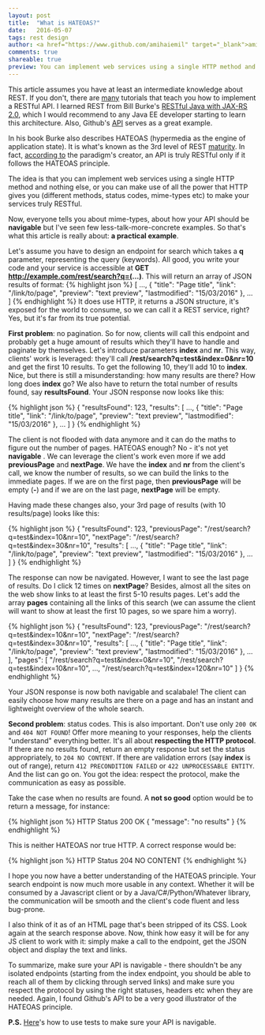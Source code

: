 ```yaml
---
layout: post
title:  "What is HATEOAS?"
date:   2016-05-07
tags: rest design
author: <a href="https://www.github.com/amihaiemil" target="_blank">amihaiemil</a>
comments: true
shareable: true
preview: You can implement web services using a single HTTP method and nothing else, or you can make use of all the power that HTTP gives you (different methods, status codes, mime-types etc) to make your services truly RESTful.
---
```


This article assumes you have at least an intermediate knowledge about REST. If you don't, there are [many](https://www.google.ro/webhp?sourceid=chrome-instant&ion=1&espv=2&ie=UTF-8#q=rest%20tutorial) tutorials that teach you how to implement a RESTful API. I learned REST from Bill Burke's [RESTful Java with JAX-RS 2.0](http://cdn.oreillystatic.com/oreilly/booksamplers/9781449361341_sampler.pdf), which I would recommend to any Java EE developer starting to learn this architecture. Also, Github's [API](https://api.github.com/) serves as a great example.

In his book Burke also describes HATEOAS (hypermedia as the engine of application state). It is what's known as the 3rd level of REST [maturity](http://martinfowler.com/articles/richardsonMaturityModel.html). In fact, [according to](http://roy.gbiv.com/untangled/2008/rest-apis-must-be-hypertext-driven) the paradigm's creator, an API is truly RESTful only if it follows the HATEOAS principle.

The idea is that you can implement web services using a single HTTP method and nothing else, or you can make use of all the power that HTTP gives you (different methods, status codes, mime-types etc) to make your services truly RESTful.

Now, everyone tells you about mime-types, about how your API should be **navigable** but I've seen few less-talk-more-concrete examples. So that's what this article is really about: **a practical example**.

Let's assume you have to design an endpoint for search which takes a **q** parameter, representing the query (keywords). All good, you write your code and your service is accessible at **GET http://example.com/rest/search?q=(...)**. This will return an array of JSON results of format:
{% highlight json %}
[
...,
{
    "title": "Page title",
    "link": "/link/to/page",
    "preview": "text preview",
    "lastmodified": "15/03/2016"
},
...
]
{% endhighlight %}
It does use HTTP, it returns a JSON structure, it's exposed for the world to consume, so we can call it a REST service, right? Yes, but it's far from its true potential.

**First problem**: no pagination. So for now, clients will call this endpoint and probably get a huge amount of results which they'll have to handle and paginate by themselves. Let's introduce parameters **index** and **nr**. This way, clients' work is leveraged: they'll call **/rest/search?q=test&index=0&nr=10** and get the first 10 results. To get the following 10, they'll add 10 to **index**. Nice, but there is still a misunderstanding: how many results are there? How long does **index** go? We also have to return the total number of results found, say **resultsFound**.
Your JSON response now looks like this:

{% highlight json %}
{
    "resultsFound": 123,
    "results": [
                 ...,
                 {
                     "title": "Page title",
                     "link": "/link/to/page",
                     "preview": "text preview",
                     "lastmodified": "15/03/2016"
                  },
                  ...
                ]
}
{% endhighlight %}

The client is not flooded with data anymore and it can do the maths to figure out the number of pages. HATEOAS enough? No - it's not yet **navigable** .
We can leverage the client's work even more if we add **previousPage** and **nextPage**. We have the **index** and **nr** from the client's call, we know the number of results, so we can build the links to the immediate pages. If we are on the first page, then **previousPage** will be empty (**-**) and if we are on the last page, **nextPage** will be empty.

Having made these changes also, your 3rd page of results (with 10 results/page) looks like this:

{% highlight json %}
{
    "resultsFound": 123,
    "previousPage": "/rest/search?q=test&index=10&nr=10",
    "nextPage": "/rest/search?q=test&index=30&nr=10",
    "results": [
                 ...,
                 {
                     "title": "Page title",
                     "link": "/link/to/page",
                     "preview": "text preview",
                     "lastmodified": "15/03/2016"
                  },
                  ...
                ]
}
{% endhighlight %}

The response can now be navigated. However, I want to see the last page of results. Do I click 12 times on **nextPage**? Besides, almost all the sites on the web show links to at least the first 5-10 results pages. Let's add the array **pages** containing all the links of this search (we can assume the client will want to show at least the first 10 pages, so we spare him a worry).

{% highlight json %}
{
    "resultsFound": 123,
    "previousPage": "/rest/search?q=test&index=10&nr=10",
    "nextPage": "/rest/search?q=test&index=30&nr=10",
    "results": [
                 ...,
                 {
                     "title": "Page title",
                     "link": "/link/to/page",
                     "preview": "text preview",
                     "lastmodified": "15/03/2016"
                  },
                  ...
                ],
    "pages": [
                 "/rest/search?q=test&index=0&nr=10",
                 "/rest/search?q=test&index=10&nr=10",
                 ...,
                 "/rest/search?q=test&index=120&nr=10"
             ]
}
{% endhighlight %}

Your JSON response is now both navigable and scalabale! The client can easily choose how many results are there on a page and has an instant and lightweight overview of the whole search.

**Second problem**: status codes. This is also important. Don't use only ``200 OK`` and ``404 NOT FOUND``! Offer more meaning to your responses, help the clients "understand" everything better. It's all about **respecting the HTTP protocol**. If there are no results found, return an empty response but set the status appropriately, to ``204 NO CONTENT``. If there are validation errors (say **index** is out of range), return ``412 PRECONDITION FAILED`` or ``422 UNPROCESSABLE ENTITY``. And the list can go on. You got the idea: respect the protocol, make the communication as easy as possible.

Take the case when no results are found. A **not so good** option would be to return a message, for instance:

{% highlight json %}
HTTP Status 200 OK
{
    "message": "no results"
}
{% endhighlight %}

This is neither HATEOAS nor true HTTP. A correct response would be:

{% highlight json %}
HTTP Status 204 NO CONTENT
{% endhighlight %}

I hope you now have a better understanding of the HATEOAS principle. Your search endpoint is now much more usable in any context. Whether it will be consumed by a Javascript client or by a Java/C#/Python/Whatever library, the communication will be smooth and the client's code fluent and less bug-prone.

I also think of it as of an HTML page that's been stripped of its CSS. Look again at the search response above. Now, think how easy it will be for any JS client to work with it: simply make a call to the endpoint, get the JSON object and display the text and links.

To summarize, make sure your API is navigable - there shouldn't be any isolated endpoints (starting from the index endpoint, you should be able to reach all of them by clicking through served links) and make sure you respect the protocol by using the right statuses, headers etc when they are needed. Again, I found Github's API to be a very good illustrator of the HATEOAS principle.

**P.S.** [Here](http://www.amihaiemil.com/2017/05/03/test-driven-rest.html)'s how to use tests to make sure your API is navigable.
